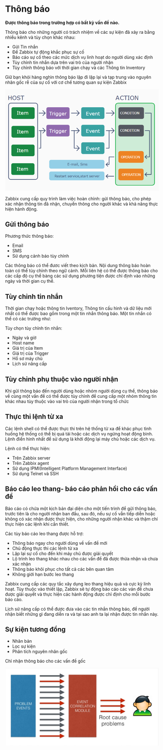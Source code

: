 # Thông báo
**Được thông báo trong trường hợp có bất kỳ vấn đề nào.**

Thông báo cho những người có trách nhiệm về các sự kiện đã xảy ra bằng nhiều kênh và tùy chọn khác nhau:
* Gửi Tin nhắn
* Để Zabbix tự động khắc phục sự cố
* Báo cáo sự cố theo các mức dịch vụ linh hoạt do người dùng xác định
* Tùy chỉnh tin nhắn dựa trên vai trò của người nhận
* Tùy chỉnh thông báo với thời gian chạy và các Thông tin Inventory

Giữ bạn khỏi hàng nghìn thông báo lặp đi lặp lại và tạp trung vào nguyên nhân gốc rễ của sự cố với cơ chế tương quan sự kiện Zabbix

![huydv](/images/Screenshot_20.png)

Zabbix cung cấp quy trình làm việc hoàn chỉnh: gửi thông báo, cho phép xác nhận thông tin đã nhận, chuyển thông cho người khác và khả năng thực hiện hành động.

## Gửi thông báo
Phương thức thông báo:
* Email
* SMS
* Sử dụng cảnh báo tùy chỉnh

Các thông báo có thể đươc viết theo kịch bản. Nội dung thông báo hoàn toàn có thể tùy chỉnh theo ngữ cảnh. Mỗi liên hệ có thể được thông báo cho các cấp độ cụ thể bàng các sử dụng phương tiện được chỉ định vào những ngày và thời gian cụ thể.
## Tùy chỉnh tin nhắn
Thời gian chạy hoặc thông tin Iventory, Thông tin cấu hình và dữ liệu mới nhất có thể được bao gồm trong một tin nhắn thông báo. Một tin nhắn có thể có các trường như:

Tùy chọn tùy chỉnh tin nhắn:
* Ngày và giờ
* Host name
* Giá trị của Item
* Giá trị của Trigger
* Hồ sơ máy chủ
* Lịch sử nâng cấp

## Tùy chỉnh phụ thuộc vào người nhận
Khi gửi thông báo đến người dùng hoặc nhóm người dùng cụ thể, thông báo về cùng một vấn đề có thể được tùy chỉnh để cung cấp một nhóm thông tin khác nhau tùy thuộc vào vai trò của người nhận trong tổ chức

## Thực thi lệnh từ xa
Các lệnh shell có thể được thực thi trên hệ thống từ xa để khác phục tình huống hệ thống có thể bị quá tải hoặc các dịch vụ ngừng hoạt động bình. Lệnh điển hình nhất để sử dụng là khởi động lại máy chủ hoặc các dịch vụ.

Lệnh có thể thực hiện:
* Trên Zabbix server 
* Trên Zabbix agent
* Sử dụng IPMI(Intelligent Platform Management Interface)
* Sử dụng Telnet và SSH

## Báo cáo leo thang- báo cáo phản hồi cho các vấn đề
Báo cáo có chứa một kịch bản đại diện cho một tiến trình để gửi thông báo, trước tiên là cho người nhận ban đầu, sau đó, nếu sự cố vẫn tiếp diễn hoặc không có xác nhận được thực hiện, cho những người nhận khác và thậm chí thực hiện các lệnh khi cần thiết.

Các tùy báo cáo leo thang được hỗ trợ:
* Thông báo ngay cho người dùng về vấn đề mới
* Chủ động thực thi các lệnh từ xa
* Lặp lại sự cố cho đến khi máy chủ được giải quyết
* Lộ trình leo thang khác nhau cho các vấn đề đã được thừa nhận và chưa xác nhận
* Thông báo khôi phục cho tất cả các bên quan tâm
* Không giới hạn bước leo thang

Zabbix cung cấp các quy tắc xây dụng leo thang hiệu quả và cực kỳ linh hoạt. Tùy thuộc vào thiết lập, Zabbix sẽ tự động báo cáo các ván đề chưa được giải quyết và thực hiện các hành động được chỉ định cho mỗi bước báo cáo.

Lịch sử nâng cấp có thể được đưa vào các tin nhắn thông báo, để người nhận biết những gì đang diễn ra và tại sao anh ta lại nhận được tin nhắn này.

## Sự kiện tương đồng
* Nhân bản
* Lọc sự kiện
* Phân tích nguyên nhân gốc

Chỉ nhận thông báo cho các vấn đề gốc

![huydv](/images/Screenshot_21.png)